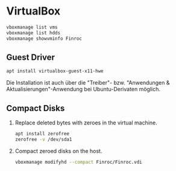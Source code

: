 # VirtualBox

```bash
vboxmanage list vms
vboxmanage list hdds
vboxmanage showvminfo Finroc
```

## Guest Driver

```bash
apt install virtualbox-guest-x11-hwe
```

Die Installation ist auch über die "Treiber"-
bzw. "Anwendungen & Aktualisierungen"-Anwendung bei Ubuntu-Derivaten möglich.

## Compact Disks

1.	Replace deleted bytes with zeroes in the virtual machine.

	```bash
	apt install zerofree
	zerofree -v /dev/sda1
	```

2.	Compact zeroed disks on the host.

	```bash
	vboxmanage modifyhd --compact Finroc/Finroc.vdi
	```
